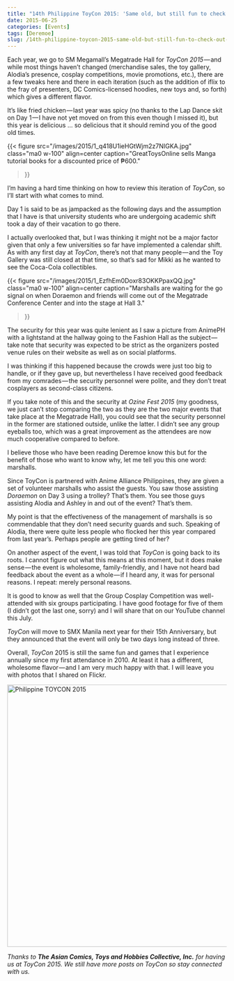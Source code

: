```yaml
---
title: "14th Philippine ToyCon 2015: 'Same old, but still fun to check out'"
date: 2015-06-25
categories: [Events]
tags: [Deremoe]
slug: /14th-philippine-toycon-2015-same-old-but-still-fun-to-check-out-422425325649
---
```


Each year, we go to SM Megamall’s Megatrade Hall for _ToyCon 2015_ — and while most things haven’t changed (merchandise sales, the toy gallery, Alodia’s presence, cosplay competitions, movie promotions, etc.), there are a few tweaks here and there in each iteration (such as the addition of iflix to the fray of presenters, DC Comics-licensed hoodies, new toys and, so forth) which gives a different flavor.

It’s like fried chicken — last year was spicy (no thanks to the Lap Dance skit on Day 1 — I have not yet moved on from this even though I missed it), but this year is delicious … so delicious that it should remind you of the good old times.

{{< figure
  src="/images/2015/1_q418U1ieHGtWjm2z7NIGKA.jpg"
  class="ma0 w-100"
  align=center
  caption="GreatToysOnline sells Manga tutorial books for a discounted price of ₱600."
>}}

I’m having a hard time thinking on how to review this iteration of _ToyCon_, so I’ll start with what comes to mind.

Day 1 is said to be as jampacked as the following days and the assumption that I have is that university students who are undergoing academic shift took a day of their vacation to go there. 

I actually overlooked that, but I was thinking it might not be a major factor given that only a few universities so far have implemented a calendar shift. As with any first day at _ToyCon_, there’s not that many people — and the Toy Gallery was still closed at that time, so that’s sad for Mikki as he wanted to see the Coca-Cola collectibles.

{{< figure
  src="/images/2015/1_EzfhEm0Doxr83OKKPpaxQQ.jpg"
  class="ma0 w-100"
  align=center
  caption="Marshalls are waiting for the go signal on when Doraemon and friends will come out of the Megatrade Conference Center and into the stage at Hall 3."
>}}

The security for this year was quite lenient as I saw a picture from AnimePH with a lightstand at the hallway going to the Fashion Hall as the subject — take note that security was expected to be strict as the organizers posted venue rules on their website as well as on social platforms.

I was thinking if this happened because the crowds were just too big to handle, or if they gave up, but nevertheless I have received good feedback from my comrades — the security personnel were polite, and they don’t treat cosplayers as second-class citizens.

If you take note of this and the security at _Ozine Fest 2015_ (my goodness, we just can’t stop comparing the two as they are the two major events that take place at the Megatrade Hall), you could see that the security personnel in the former are stationed outside, unlike the latter. I didn’t see any group eyeballs too, which was a great improvement as the attendees are now much cooperative compared to before.

I believe those who have been reading Deremoe know this but for the benefit of those who want to know why, let me tell you this one word: marshalls.

Since ToyCon is partnered with Anime Alliance Philippines, they are given a set of volunteer marshalls who assist the guests. You saw those assisting _Doraemon_ on Day 3 using a trolley? That’s them. You see those guys assisting Alodia and Ashley in and out of the event? That’s them. 

My point is that the effectiveness of the management of marshalls is so commendable that they don’t need security guards and such. Speaking of Alodia, there were quite less people who flocked her this year compared from last year’s. Perhaps people are getting tired of her?

On another aspect of the event, I was told that _ToyCon_ is going back to its roots. I cannot figure out what this means at this moment, but it does make sense — the event is wholesome, family-friendly, and I have not heard bad feedback about the event as a whole — if I heard any, it was for personal reasons. I repeat: merely personal reasons.

It is good to know as well that the Group Cosplay Competition was well-attended with six groups participating. I have good footage for five of them (I didn’t got the last one, sorry) and I will share that on our YouTube channel this July.

_ToyCon_ will move to SMX Manila next year for their 15th Anniversary, but they announced that the event will only be two days long instead of three.

Overall, _ToyCon_ 2015 is still the same fun and games that I experience annually since my first attendance in 2010. At least it has a different, wholesome flavor — and I am very much happy with that. I will leave you with photos that I shared on Flickr.

<a data-flickr-embed="true" href="https://www.flickr.com/photos/deremoe/albums/72157654825843842" title="Philippine TOYCON 2015"><img src="https://live.staticflickr.com/268/18814501078_d47edac9dc_z.jpg" width="800" height="600" alt="Philippine TOYCON 2015"/></a><script async src="//embedr.flickr.com/assets/client-code.js" charset="utf-8"></script>

_Thanks to **The Asian Comics, Toys and Hobbies Collective, Inc.** for having us at ToyCon 2015. We still have more posts on ToyCon so stay connected with us._
